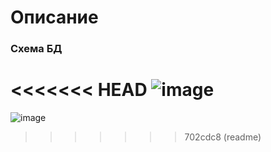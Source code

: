 # Описание

### Схема БД
<<<<<<< HEAD
![image](https://github.com/user-attachments/assets/a7c92a91-ba9a-447d-849c-3fb96b787d89)
=======
![image](https://github.com/user-attachments/assets/145e5a33-2944-4c05-adef-00a9157bb386)
>>>>>>> 702cdc8 (readme)


